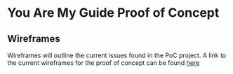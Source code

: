 # You Are My Guide Proof of Concept

## Wireframes

Wireframes will outline the current issues found in the PoC project. A link to the current wireframes for the proof of concept can be found [here](https://xd.adobe.com/view/8273bc58-0297-4e12-6638-6d084dba83fe-f442/)
